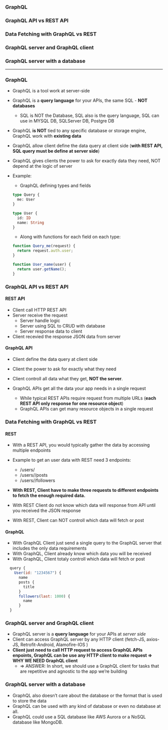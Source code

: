 ### GraphQL
### GraphQL API vs REST API
### Data Fetching with GraphQL vs REST
### GraphQL server and GraphQL client
### GraphQL server with a database
--------

### GraphQL

* GraphQL is a tool work at server-side
* GraphQL is a **query language** for your APIs, the same SQL - **NOT databases**
    * SQL is NOT the Database, SQL also is the query language, SQL can use in MYSQL DB, SQLServer DB, Postgre DB
* GraphQL **is NOT** tied to any specific database or storage engine, GraphQL work with **existing data**
* GraphQL allow client define the data query at client side (**with REST API, SQL query must be define at server side**)
* GraphQL gives clients the power to ask for exactly data they need, NOT depend at the logic of server 

* Example:

  * GraphQL defining types and fields

  ```graphql
  type Query {
    me: User
  }

  type User {
    id: ID
    name: String
  }
  ```

  * Along with functions for each field on each type:

  ```js
  function Query_me(request) {
    return request.auth.user;
  }

  function User_name(user) {
    return user.getName();
  }
  ```

### GraphQL API vs REST API

#### REST API
  * Client call HTTP REST API
  * Server receive the request
      * Server handle logic
      * Server using SQL to CRUD with database
      * Server response data to client
  * Client recevied the response JSON data from server
      
#### GraphQL API
  * Client define the data query at client side
  * Client the power to ask for exactly what they need 
  * Client controll all data what they get, **NOT the server**.

* GraphQL APIs get all the data your app needs in a single request
  * While typical REST APIs require request from multiple URLs (**each REST API only response for one resource object**)
  * GraphQL APIs can get many resource objects in a single request


### Data Fetching with GraphQL vs REST

#### REST
* With a REST API, you would typically gather the data by accessing multiple endpoints

* Example to get an user data with REST need 3 endpoints:
  * /users/<id>
  * /users/<id>/posts
  * /users/<id>/followers

* **With REST, Client have to make three requests to different endpoints to fetch the enough required data.** 
* With REST Client do not know which data will response from API until you received the JSON response
* With REST, Client can NOT controll which data will fetch or post

#### GraphQL

* With GraphQL Client just send a single query to the GraphQL server that includes the only data requirements
* With GraphQL, Client already know which data you will be received
* With GraphQL, Client totaly controll which data will fetch or post

 ```js
   query {
     User(id: "1234567") {
       name
       posts {
         title
       }
       followers(last: 1000) {
         name
       }
   }
```
  
### GraphQL server and GraphQL client

* GraphQL server is a **query language** for your APIs at *server side*
* Client can access GraphQL server by any HTTP client (fetch-JS, axios-JS, Retrofit-Android, Alamofire-IOS )
* **Client just need to call HTTP request to access GraphQL APIs enpoints, GraphQL can be use any HTTP client to make request  => WHY WE NEED GraphQL client**
  * => ANSWER: In short, we should use a GraphQL client for tasks that are repetitive and agnostic to the app we’re building


### GraphQL server with a database

* GraphQL also doesn’t care about the database or the format that is used to store the data
* GraphQL can be used with any kind of database or even no database at all.
* GraphQL could use a SQL database like AWS Aurora or a NoSQL database like MongoDB.










